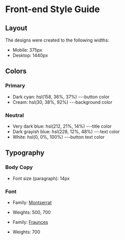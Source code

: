 # Front-end Style Guide

## Layout

The designs were created to the following widths:

- Mobile: 375px
- Desktop: 1440px

## Colors

### Primary

- Dark cyan: hsl(158, 36%, 37%) ---button color
- Cream: hsl(30, 38%, 92%) ---background color

### Neutral

- Very dark blue: hsl(212, 21%, 14%) ---title color
- Dark grayish blue: hsl(228, 12%, 48%) ---text color
- White: hsl(0, 0%, 100%) ---button text color

## Typography

### Body Copy

- Font size (paragraph): 14px

### Font

- Family: [Montserrat](https://fonts.google.com/specimen/Montserrat)
- Weights: 500, 700

- Family: [Fraunces](https://fonts.google.com/specimen/Fraunces)
- Weights: 700
